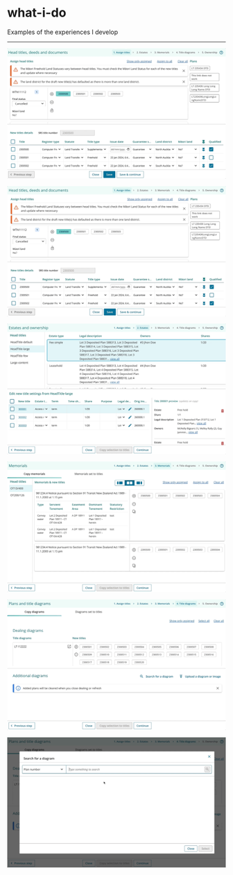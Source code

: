 # what-i-do

Examples of the experiences I develop

---

[![Example #1](https://github.com/cabezonidas/what-i-do/blob/main/assets/octn-6.gif?raw=true)](https://github.com/cabezonidas/what-i-do/blob/main/assets/octn-6.gif)

[![Example #2](https://github.com/cabezonidas/what-i-do/blob/main/assets/octn-5.gif?raw=true)](https://github.com/cabezonidas/what-i-do/blob/main/assets/octn-5.gif)

[![Example #3](https://github.com/cabezonidas/what-i-do/blob/main/assets/octn-4.gif?raw=true)](https://github.com/cabezonidas/what-i-do/blob/main/assets/octn-4.gif)

[![Example #4](https://github.com/cabezonidas/what-i-do/blob/main/assets/octn-3.gif?raw=true)](https://github.com/cabezonidas/what-i-do/blob/main/assets/octn-3.gif)

[![Example #5](https://github.com/cabezonidas/what-i-do/blob/main/assets/octn-2.gif?raw=true)](https://github.com/cabezonidas/what-i-do/blob/main/assets/octn-2.gif)

[![Example #6](https://github.com/cabezonidas/what-i-do/blob/main/assets/octn-1.gif?raw=true)](https://github.com/cabezonidas/what-i-do/blob/main/assets/octn-1.gif)
